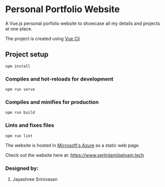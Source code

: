 # Personal Portfolio Website

A Vue.js personal porfolio website to showcase all my details and projects at one place.

The project is created using <a href="https://vuejs.org/v2/guide/installation.html" rel="nofollow" target="_blank">Vue Cli</a>


## Project setup
```
npm install
```

### Compiles and hot-reloads for development
```
npm run serve
```

### Compiles and minifies for production
```
npm run build
```

### Lints and fixes files
```
npm run lint
```

The website is hosted in <a href="https://azure.microsoft.com/" rel="nofollow" target="_blank">Microsoft's Azure</a> as a static web page.

Check out the website here at: <a href="https://www.serlintamilselvam.tech" rel="nofollow" target="_blank">https://www.serlintamilselvam.tech</a>

### Designed by:
1. Jayashree Srinivasan
